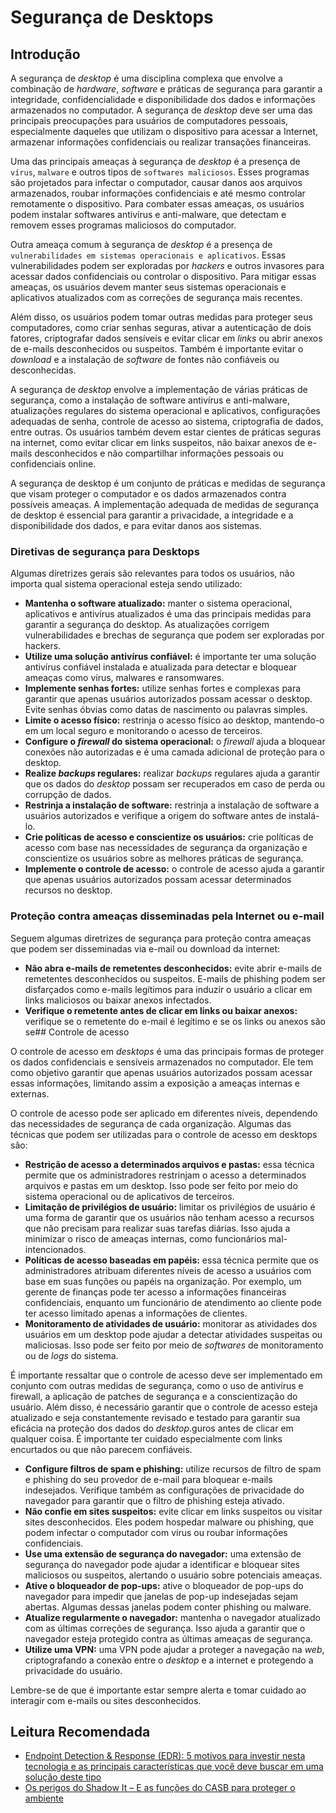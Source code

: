 # Segurança de Desktops

## Introdução
A segurança de *desktop* é uma disciplina complexa que envolve a combinação de *hardware*, *software* e práticas de segurança para garantir a integridade, confidencialidade e disponibilidade dos dados e informações armazenados no computador. A segurança de *desktop* deve ser uma das principais preocupações para usuários de computadores pessoais, especialmente daqueles que utilizam o dispositivo para acessar a Internet, armazenar informações confidenciais ou realizar transações financeiras.

Uma das principais ameaças à segurança de *desktop* é a presença de `vírus`, `malware` e outros tipos de `softwares maliciosos`. Esses programas são projetados para infectar o computador, causar danos aos arquivos armazenados, roubar informações confidenciais e até mesmo controlar remotamente o dispositivo. Para combater essas ameaças, os usuários podem instalar softwares antivírus e anti-malware, que detectam e removem esses programas maliciosos do computador.

Outra ameaça comum à segurança de *desktop* é a presença de `vulnerabilidades em sistemas operacionais e aplicativos`. Essas vulnerabilidades podem ser exploradas por *hackers* e outros invasores para acessar dados confidenciais ou controlar o dispositivo. Para mitigar essas ameaças, os usuários devem manter seus sistemas operacionais e aplicativos atualizados com as correções de segurança mais recentes.

Além disso, os usuários podem tomar outras medidas para proteger seus computadores, como criar senhas seguras, ativar a autenticação de dois fatores, criptografar dados sensíveis e evitar clicar em *links* ou abrir anexos de e-mails desconhecidos ou suspeitos. Também é importante evitar o *download* e a instalação de *software* de fontes não confiáveis ou desconhecidas.

A segurança de *desktop* envolve a implementação de várias práticas de segurança, como a instalação de software antivírus e anti-malware, atualizações regulares do sistema operacional e aplicativos, configurações adequadas de senha, controle de acesso ao sistema, criptografia de dados, entre outras. Os usuários também devem estar cientes de práticas seguras na internet, como evitar clicar em links suspeitos, não baixar anexos de e-mails desconhecidos e não compartilhar informações pessoais ou confidenciais online.

A segurança de desktop é um conjunto de práticas e medidas de segurança que visam proteger o computador e os dados armazenados contra possíveis ameaças. A implementação adequada de medidas de segurança de desktop é essencial para garantir a privacidade, a integridade e a disponibilidade dos dados, e para evitar danos aos sistemas.

### Diretivas de segurança para Desktops
Algumas diretrizes gerais são relevantes para todos os usuários, não importa qual sistema operacional esteja sendo utilizado:
- **Mantenha o software atualizado:** manter o sistema operacional, aplicativos e antivírus atualizados é uma das principais medidas para garantir a segurança do desktop. As atualizações corrigem vulnerabilidades e brechas de segurança que podem ser exploradas por hackers.
- **Utilize uma solução antivírus confiável:** é importante ter uma solução antivírus confiável instalada e atualizada para detectar e bloquear ameaças como vírus, malwares e ransomwares.
- **Implemente senhas fortes:** utilize senhas fortes e complexas para garantir que apenas usuários autorizados possam acessar o desktop. Evite senhas óbvias como datas de nascimento ou palavras simples.
- **Limite o acesso físico:** restrinja o acesso físico ao desktop, mantendo-o em um local seguro e monitorando o acesso de terceiros.
- **Configure o *firewall* do sistema operacional:** o *firewall* ajuda a bloquear conexões não autorizadas e é uma camada adicional de proteção para o desktop.
- **Realize *backups* regulares:** realizar *backups* regulares ajuda a garantir que os dados do *desktop* possam ser recuperados em caso de perda ou corrupção de dados.
- **Restrinja a instalação de software:** restrinja a instalação de software a usuários autorizados e verifique a origem do software antes de instalá-lo. 
- **Crie políticas de acesso e conscientize os usuários:** crie políticas de acesso com base nas necessidades de segurança da organização e conscientize os usuários sobre as melhores práticas de segurança. 
- **Implemente o controle de acesso:**  o controle de acesso ajuda a garantir que apenas usuários autorizados possam acessar determinados recursos no desktop.

### Proteção contra ameaças disseminadas pela Internet ou e-mail
Seguem algumas diretrizes de segurança para proteção contra ameaças que podem ser disseminadas via e-mail ou download da internet:     
- **Não abra e-mails de remetentes desconhecidos:** evite abrir e-mails de remetentes desconhecidos ou suspeitos. E-mails de phishing podem ser disfarçados como e-mails legítimos para induzir o usuário a clicar em links maliciosos ou baixar anexos infectados.
- **Verifique o remetente antes de clicar em links ou baixar anexos:** verifique se o remetente do e-mail é legítimo e se os links ou anexos são se## Controle de acesso

O controle de acesso em *desktops* é uma das principais formas de proteger os dados confidenciais e sensíveis armazenados no computador. Ele tem como objetivo garantir que apenas usuários autorizados possam acessar essas informações, limitando assim a exposição a ameaças internas e externas.

O controle de acesso pode ser aplicado em diferentes níveis, dependendo das necessidades de segurança de cada organização. Algumas das técnicas que podem ser utilizadas para o controle de acesso em desktops são:

- **Restrição de acesso a determinados arquivos e pastas:** essa técnica permite que os administradores restrinjam o acesso a determinados arquivos e pastas em um desktop. Isso pode ser feito por meio do sistema operacional ou de aplicativos de terceiros.
- **Limitação de privilégios de usuário:** limitar os privilégios de usuário é uma forma de garantir que os usuários não tenham acesso a recursos que não precisam para realizar suas tarefas diárias. Isso ajuda a minimizar o risco de ameaças internas, como funcionários mal-intencionados.
- **Políticas de acesso baseadas em papéis:** essa técnica permite que os administradores atribuam diferentes níveis de acesso a usuários com base em suas funções ou papéis na organização. Por exemplo, um gerente de finanças pode ter acesso a informações financeiras confidenciais, enquanto um funcionário de atendimento ao cliente pode ter acesso limitado apenas a informações de clientes.
- **Monitoramento de atividades de usuário:** monitorar as atividades dos usuários em um desktop pode ajudar a detectar atividades suspeitas ou maliciosas. Isso pode ser feito por meio de *softwares* de monitoramento ou de *logs* do sistema.

É importante ressaltar que o controle de acesso deve ser implementado em conjunto com outras medidas de segurança, como o uso de antivírus e firewall, a aplicação de patches de segurança e a conscientização do usuário. Além disso, é necessário garantir que o controle de acesso esteja atualizado e seja constantemente revisado e testado para garantir sua eficácia na proteção dos dados do *desktop*.guros antes de clicar em qualquer coisa. É importante ter cuidado especialmente com links encurtados ou que não parecem confiáveis.
- **Configure filtros de spam e phishing:** utilize recursos de filtro de spam e phishing do seu provedor de e-mail para bloquear e-mails indesejados. Verifique também as configurações de privacidade do navegador para garantir que o filtro de phishing esteja ativado.
- **Não confie em sites suspeitos:** evite clicar em links suspeitos ou visitar sites desconhecidos. Eles podem hospedar malware ou phishing, que podem infectar o computador com vírus ou roubar informações confidenciais.
- **Use uma extensão de segurança do navegador:** uma extensão de segurança do navegador pode ajudar a identificar e bloquear sites maliciosos ou suspeitos, alertando o usuário sobre potenciais ameaças.
- **Ative o bloqueador de pop-ups:** ative o bloqueador de pop-ups do navegador para impedir que janelas de pop-up indesejadas sejam abertas. Algumas dessas janelas podem conter phishing ou malware.
- **Atualize regularmente o navegador:** mantenha o navegador atualizado com as últimas correções de segurança. Isso ajuda a garantir que o navegador esteja protegido contra as últimas ameaças de segurança.
- **Utilize uma VPN:** uma VPN pode ajudar a proteger a navegação na *web*, criptografando a conexão entre o *desktop* e a internet e protegendo a privacidade do usuário.

Lembre-se de que é importante estar sempre alerta e tomar cuidado ao interagir com e-mails ou sites desconhecidos.

## Leitura Recomendada
- [Endpoint Detection & Response (EDR): 5 motivos para investir nesta tecnologia e as principais características que você deve buscar em uma solução deste tipo](https://www.tempest.com.br/blog/endpoint-detection-response-edr-5-motivos-para-investir-nesta-tecnologia-e-as-principais-caracteristicas-que-voce-deve-buscar-em-uma-solucao-deste-tipo/)
- [Os perigos do Shadow It – E as funções do CASB para proteger o ambiente](https://www.sidechannel.blog/os-perigos-do-shadow-it-e-as-funcoes-do-casb-para-proteger-o-ambiente/)